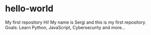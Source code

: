 # hello-world
My first repository
Hi!
My name is Sergi and this is my first repository. 
Goals: Learn Python, JavaScript, Cybersecurity and more...
